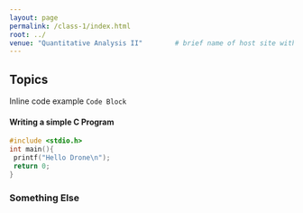 ```yaml
---
layout: page
permalink: /class-1/index.html
root: ../
venue: "Quantitative Analysis II"        # brief name of host site without address 
---
```


## Topics 

Inline code example `Code Block`

#### Writing a simple C Program

```c
#include <stdio.h>
int main(){
 printf("Hello Drone\n");
 return 0;
}
```

### Something Else


